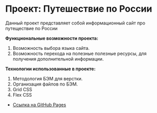 # Проект: Путешествие по России

Данный проект представляет собой информационный сайт про путеществие по России


**Функциональные возможности проекта:**
1. Возможность выбора языка сайта.
2. Возможность перехода на полезные полезные ресурсы, для получения дополнительной информации. 

**Технологии использованные в проекте:**
1. Методология БЭМ для верстки.
2. Организация файлов по БЭМ.
3. Grid CSS
4. Flex CSS

* [Ссылка на GitHub Pages](https://hedgehogscods.github.io/russian-travel/)

